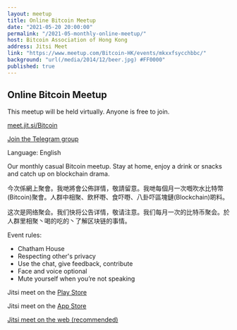 ```yaml
---
layout: meetup
title: Online Bitcoin Meetup
date: "2021-05-20 20:00:00"
permalink: "/2021-05-monthly-online-meetup/"
host: Bitcoin Association of Hong Kong
address: Jitsi Meet
link: "https://www.meetup.com/Bitcoin-HK/events/mkxxfsycchbbc/"
background: "url(/media/2014/12/beer.jpg) #FF0000"
published: true
---
```


## Online Bitcoin Meetup

This meetup will be held virtually. Anyone is free to join.

[meet.jit.si/Bitcoin](https://meet.jit.si/Bitcoin)

[Join the Telegram group](https://t.me/joinchat/JJqWphmYlzGKNCxknEoMSw)

Language: English

Our monthly casual Bitcoin meetup. Stay at home, enjoy a drink or snacks and catch up on blockchain drama.

今次係網上聚會。我哋將會公佈詳情，敬請留意。我哋每個月一次嘅吹水比特幣(Bitcoin)聚會。人群中相聚、飲杯嘢、食吓嘢、八卦吓區塊鏈(Blockchain)啲料。

这次是网络聚会。我们快将公告详情，敬请注意。我们每月一次的比特币聚会。於人群里相聚丶喝的吃的丶了解区块链的事情。

Event rules:
- Chatham House
- Respecting other's privacy
- Use the chat, give feedback, contribute
- Face and voice optional
- Mute yourself when you’re not speaking

Jitsi meet on the [Play Store](https://play.google.com/store/apps/details?id=org.jitsi.meet)

Jitsi meet on the [App Store](https://apps.apple.com/app/jitsi-meet/id1165103905)

[Jitsi meet on the web (recommended)](https://meet.jit.si/)

